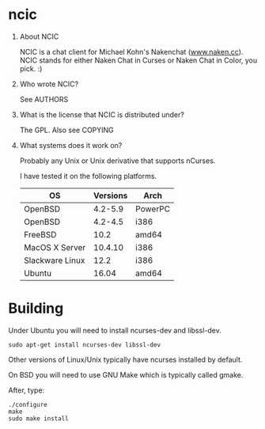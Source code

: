 ncic
====

1. About NCIC

   NCIC is a chat client for Michael Kohn's Nakenchat (www.naken.cc).
   NCIC stands for either Naken Chat in Curses or Naken Chat in Color,
   you pick. :)

2. Who wrote NCIC?

   See AUTHORS

3. What is the license that NCIC is distributed under?

   The GPL. Also see COPYING

4. What systems does it work on?

   Probably any Unix or Unix derivative that supports nCurses.

   I have tested it on the following platforms.

   | OS              | Versions | Arch     |
   | --------------- | -------- | -------- |
   | OpenBSD         | 4.2-5.9  | PowerPC  |
   | OpenBSD         | 4.2-4.5  | i386     |
   | FreeBSD         | 10.2     | amd64    |
   | MacOS X Server  | 10.4.10  | i386     |
   | Slackware Linux | 12.2     | i386     |
   | Ubuntu          | 16.04    | amd64    |

Building
========
Under Ubuntu you will need to install ncurses-dev and libssl-dev.

```
sudo apt-get install ncurses-dev libssl-dev
```

Other versions of Linux/Unix typically have ncurses installed by default.

On BSD you will need to use GNU Make which is typically called gmake.

After, type:

```
./configure
make
sudo make install
```
